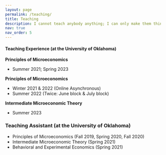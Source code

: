 ```yaml
---
layout: page
permalink: /teaching/
title: Teaching
description: I cannot teach anybody anything; I can only make them think - Socrates
nav: true
nav_order: 5
---
```


#### Teaching Experience (at the University of Oklahoma)

**Principles of Microeconomics**
* Summer 2021; Spring 2023

**Principles of Microeconomics**
* Winter 2021 & 2022 (Online Asynchronous)
* Summer 2022 (Twice: June block & July block)

**Intermediate Microeconomic Theory**
* Summer 2023


### Teaching Assistant (at the University of Oklahoma)

* Principles of Microeconomics (Fall 2019, Spring 2020, Fall 2020)
* Intermediate Microeconomic Theory (Spring 2021)
* Behavioral and Experimental Economics (Spring 2021)
